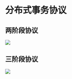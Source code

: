 # 分布式事务协议

## 两阶段协议

![](https://gitee.com/lidaming/assets/raw/master/transaction/2pc.png)

## 三阶段协议

![](https://gitee.com/lidaming/assets/raw/master/transaction/3pc.png)